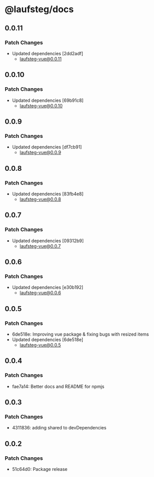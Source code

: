 # @laufsteg/docs

## 0.0.11

### Patch Changes

- Updated dependencies [2dd2adf]
  - laufsteg-vue@0.0.11

## 0.0.10

### Patch Changes

- Updated dependencies [69b91c8]
  - laufsteg-vue@0.0.10

## 0.0.9

### Patch Changes

- Updated dependencies [df7cb91]
  - laufsteg-vue@0.0.9

## 0.0.8

### Patch Changes

- Updated dependencies [83fb4e8]
  - laufsteg-vue@0.0.8

## 0.0.7

### Patch Changes

- Updated dependencies [09312b9]
  - laufsteg-vue@0.0.7

## 0.0.6

### Patch Changes

- Updated dependencies [e30b192]
  - laufsteg-vue@0.0.6

## 0.0.5

### Patch Changes

- 6de518e: Improving vue package & fixing bugs with resized items
- Updated dependencies [6de518e]
  - laufsteg-vue@0.0.5

## 0.0.4

### Patch Changes

- fae7a14: Better docs and README for npmjs

## 0.0.3

### Patch Changes

- 4311836: adding shared to devDependencies

## 0.0.2

### Patch Changes

- 51c64d0: Package release
